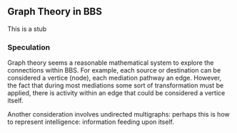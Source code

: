 
## Graph Theory in BBS

This is a stub

### Speculation
Graph theory seems a reasonable mathematical system to explore the connections within BBS.  For example, each source or destination can be considered a vertice (node), each mediation pathway an edge.  However, the fact that during most mediations some sort of transformation must be applied, there is activity within an edge that could be considered a vertice itself.  

Another consideration involves undirected multigraphs:  perhaps this is how to represent intelligence:  information feeding upon itself.

